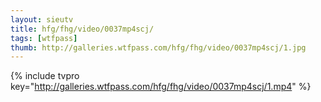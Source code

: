 ```yaml
--- 
layout: sieutv
title: hfg/fhg/video/0037mp4scj/
tags: [wtfpass]
thumb: http://galleries.wtfpass.com/hfg/fhg/video/0037mp4scj/1.jpg
---
```

{% include tvpro key="http://galleries.wtfpass.com/hfg/fhg/video/0037mp4scj/1.mp4" %} 
